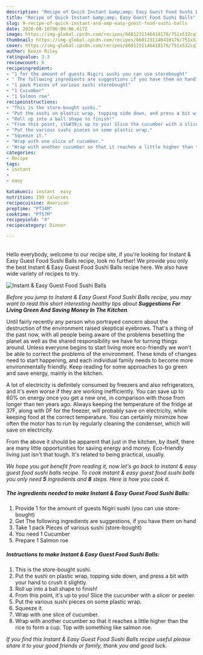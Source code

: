 ```yaml
---
description: "Recipe of Quick Instant &amp;amp; Easy Guest Food Sushi Balls"
title: "Recipe of Quick Instant &amp;amp; Easy Guest Food Sushi Balls"
slug: 9-recipe-of-quick-instant-and-amp-easy-guest-food-sushi-balls
date: 2020-08-16T06:09:06.617Z
image: https://img-global.cpcdn.com/recipes/6601231146418176/751x532cq70/instant-easy-guest-food-sushi-balls-recipe-main-photo.jpg
thumbnail: https://img-global.cpcdn.com/recipes/6601231146418176/751x532cq70/instant-easy-guest-food-sushi-balls-recipe-main-photo.jpg
cover: https://img-global.cpcdn.com/recipes/6601231146418176/751x532cq70/instant-easy-guest-food-sushi-balls-recipe-main-photo.jpg
author: Kevin Riley
ratingvalue: 3.3
reviewcount: 6
recipeingredient:
- "1 for the amount of guests Nigiri sushi you can use storebought"
- " The following ingredients are suggestions if you have them on hand"
- "1 pack Pieces of various sushi storebought"
- "1 Cucumber"
- "1 Salmon roe"
recipeinstructions:
- "This is the store-bought sushi."
- "Put the sushi on plastic wrap, topping side down, and press a bit with your hand to crush it slightly."
- "Roll up into a ball shape to finish!"
- "From this point, it&#39;s up to you! Slice the cucumber with a slicer or peeler."
- "Put the various sushi pieces on some plastic wrap."
- "Squeeze it."
- "Wrap with one slice of cucumber."
- "Wrap with another cucumber so that it reaches a little higher than the rice to form a cup. Top with something like salmon roe."
categories:
- Recipe
tags:
- instant
- 
- easy

katakunci: instant  easy 
nutrition: 159 calories
recipecuisine: American
preptime: "PT34M"
cooktime: "PT57M"
recipeyield: "4"
recipecategory: Dinner

---
```

<br>
Hello everybody, welcome to our recipe site, if you're looking for Instant &amp; Easy Guest Food Sushi Balls recipe, look no further! We provide you only the best Instant &amp; Easy Guest Food Sushi Balls recipe here. We also have wide variety of recipes to try.
<br>


![Instant &amp; Easy Guest Food Sushi Balls](https://img-global.cpcdn.com/recipes/6601231146418176/751x532cq70/instant-easy-guest-food-sushi-balls-recipe-main-photo.jpg)

<i>Before you jump to Instant &amp; Easy Guest Food Sushi Balls recipe, you may want to read this short interesting healthy tips about 
<strong>Suggestions For Living Green And Saving Money In The Kitchen</strong>.</i>
</br>

Until fairly recently any person who portrayed concern about the destruction of the environment raised skeptical eyebrows. That's a thing of the past now, with all people being aware of the problems besetting the planet as well as the shared responsibility we have for turning things around. Unless everyone begins to start living more eco-friendly we won't be able to correct the problems of the environment. These kinds of changes need to start happening, and each individual family needs to become more environmentally friendly. Keep reading for some approaches to go green and save energy, mainly in the kitchen.

A lot of electricity is definitely consumed by freezers and also refrigerators, and it's even worse if they are working inefficiently. You can save up to 60% on energy once you get a new one, in comparison with those from longer than ten years ago. Always keeping the temperature of the fridge at 37F, along with 0F for the freezer, will probably save on electricity, while keeping food at the correct temperature. You can certainly minimize how often the motor has to run by regularly cleaning the condenser, which will save on electricity.

From the above it should be apparent that just in the kitchen, by itself, there are many little opportunities for saving energy and money. Eco-friendly living just isn't that tough. It's related to being practical, usually.


<i>We hope you got benefit from reading it, now let's go back to instant &amp; easy guest food sushi balls recipe. To cook instant &amp; easy guest food sushi balls you only need <strong>5</strong> ingredients and <strong>8</strong> steps. Here is how you cook it.
</i>

##### The ingredients needed to make Instant &amp; Easy Guest Food Sushi Balls:

1. Provide 1 for the amount of guests Nigiri sushi (you can use store-bought)
1. Get  The following ingredients are suggestions, if you have them on hand
1. Take 1 pack Pieces of various sushi (store-bought)
1. You need 1 Cucumber
1. Prepare 1 Salmon roe


##### Instructions to make Instant &amp; Easy Guest Food Sushi Balls:

1. This is the store-bought sushi.
1. Put the sushi on plastic wrap, topping side down, and press a bit with your hand to crush it slightly.
1. Roll up into a ball shape to finish!
1. From this point, it&#39;s up to you! Slice the cucumber with a slicer or peeler.
1. Put the various sushi pieces on some plastic wrap.
1. Squeeze it.
1. Wrap with one slice of cucumber.
1. Wrap with another cucumber so that it reaches a little higher than the rice to form a cup. Top with something like salmon roe.


<i>If you find this Instant &amp; Easy Guest Food Sushi Balls recipe useful please share it to your good friends or family, thank you and good luck.</i>
